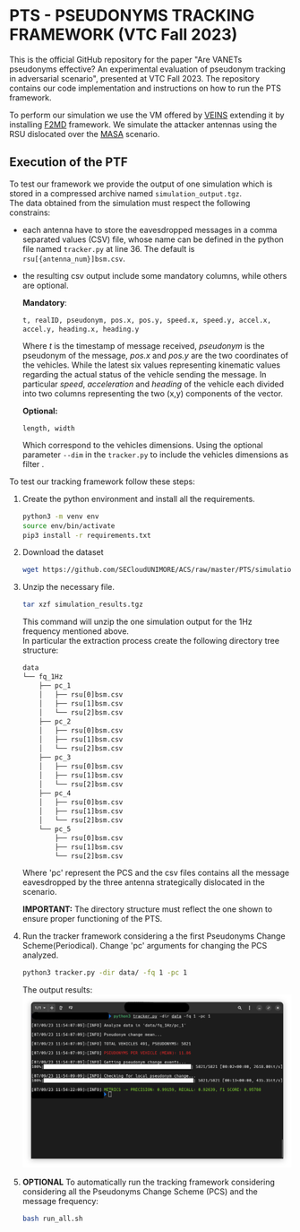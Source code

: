 # PTS - PSEUDONYMS TRACKING FRAMEWORK (VTC Fall 2023)

This is the official GitHub repository for the paper "Are VANETs pseudonyms effective? An experimental evaluation of pseudonym tracking in adversarial scenario", presented at VTC Fall 2023. The repository contains our code implementation and instructions on how to run the PTS framework.

To perform our simulation we use the VM offered by [VEINS](https://veins.car2x.org/) extending it by installing [F2MD](https://github.com/josephkamel/F2MD) framework. We simulate the attacker antennas using the RSU dislocated over the [MASA](https://www.automotivesmartarea.it/) scenario.

## Execution of the PTF
To test our framework we provide the output of one simulation which is stored in a compressed archive named `simulation_output.tgz`.\
The data obtained from the simulation must respect the following constrains:

- each antenna have to store the eavesdropped messages in a comma separated values (CSV) file, whose name can be defined in the python file named `tracker.py` at line 36. The default is `rsu[{antenna_num}]bsm.csv`.
- the resulting csv output include some mandatory columns, while others are optional.
    
    **Mandatory**:
    ```
    t, realID, pseudonym, pos.x, pos.y, speed.x, speed.y, accel.x, accel.y, heading.x, heading.y
    ```
    Where *t* is the timestamp of message received, *pseudonym* is the pseudonym of the message, *pos.x* and *pos.y* are the two coordinates of the vehicles. While the latest six values representing kinematic values regarding the actual status of the vehicle sending the message.
    In particular *speed*, *acceleration* and *heading* of the vehicle each divided into two columns representing the two (x,y) components of the vector.

    **Optional:**
    ```
    length, width
    ```
    Which correspond to the vehicles dimensions. Using the optional parameter `--dim` in the `tracker.py` to include the vehicles dimensions as filter .


To test our tracking framework follow these steps:

1. Create the python environment and install all the requirements.
    
    ```bash
    python3 -m venv env
    source env/bin/activate
    pip3 install -r requirements.txt
    ```

2. Download the dataset
    ```bash
    wget https://github.com/SECloudUNIMORE/ACS/raw/master/PTS/simulation_output.tgz
    ```

2. Unzip the necessary file. 

    ```bash
    tar xzf simulation_results.tgz
    ``` 
    This command will unzip the one simulation output for the 1Hz frequency mentioned above.\
    In particular the extraction process create the following directory tree structure:
    ```
    data
    └── fq_1Hz
        ├── pc_1
        │   ├── rsu[0]bsm.csv
        │   ├── rsu[1]bsm.csv
        │   └── rsu[2]bsm.csv
        ├── pc_2
        │   ├── rsu[0]bsm.csv
        │   ├── rsu[1]bsm.csv
        │   └── rsu[2]bsm.csv
        ├── pc_3
        │   ├── rsu[0]bsm.csv
        │   ├── rsu[1]bsm.csv
        │   └── rsu[2]bsm.csv
        ├── pc_4
        │   ├── rsu[0]bsm.csv
        │   ├── rsu[1]bsm.csv
        │   └── rsu[2]bsm.csv
        └── pc_5
            ├── rsu[0]bsm.csv
            ├── rsu[1]bsm.csv
            └── rsu[2]bsm.csv
    ```
    Where 'pc' represent the PCS and the csv files contains all the message eavesdropped by the three antenna strategically dislocated in the scenario.
    
    **IMPORTANT:** The directory structure must reflect the one shown to ensure proper functioning of the PTS.

3. Run the tracker framework considering a the first Pseudonyms Change Scheme(Periodical). Change 'pc' arguments for changing the PCS analyzed.

    ```bash
    python3 tracker.py -dir data/ -fq 1 -pc 1
    ```

    The output results: \
    ![alt text](./docs/terminal_output.png "PTS OUTPUT")


4. **OPTIONAL** To automatically run the tracking framework considering considering all the Pseudonyms Change Scheme (PCS) and the message frequency:

    ```bash
    bash run_all.sh
    ```
